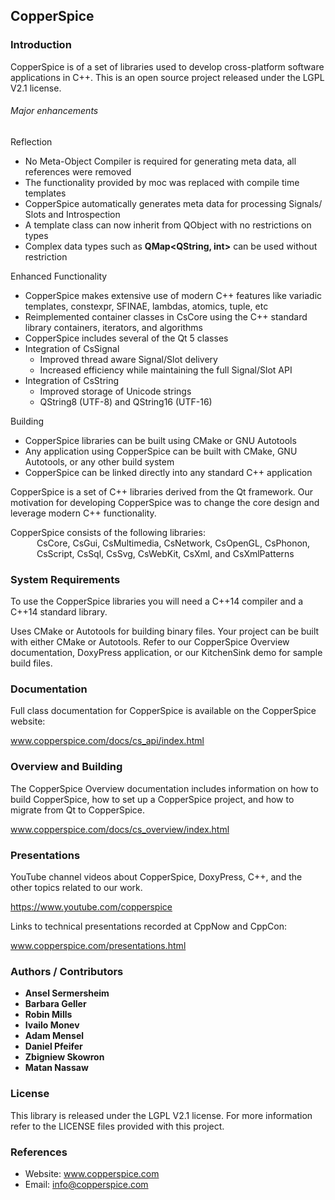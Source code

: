 ## CopperSpice

### Introduction
CopperSpice is of a set of libraries used to develop cross-platform software applications in C++. This is an open source project
released under the LGPL V2.1 license.

###### Major enhancements

Reflection
 * No Meta-Object Compiler is required for generating meta data, all references were removed
 * The functionality provided by moc was replaced with compile time templates
 * CopperSpice automatically generates meta data for processing Signals/ Slots and Introspection
 * A template class can now inherit from QObject with no restrictions on types
 * Complex data types such as **QMap&lt;QString, int&gt;** can be used without restriction

Enhanced Functionality
 * CopperSpice makes extensive use of modern C++ features like variadic templates, constexpr, SFINAE, lambdas, atomics,
   tuple, etc
 * Reimplemented container classes in CsCore using the C++ standard library containers, iterators, and algorithms
 * CopperSpice includes several of the Qt 5 classes
 * Integration of CsSignal
   * Improved thread aware Signal/Slot delivery
   * Increased efficiency while maintaining the full Signal/Slot API
 * Integration of CsString
   * Improved storage of Unicode strings
   * QString8 (UTF-8) and QString16 (UTF-16)

Building
 * CopperSpice libraries can be built using CMake or GNU Autotools
 * Any application using CopperSpice can be built with CMake, GNU Autotools, or any other build system
 * CopperSpice can be linked directly into any standard C++ application


CopperSpice is a set of C++ libraries derived from the Qt framework. Our motivation for developing CopperSpice was to
change the core design and leverage modern C++ functionality.

CopperSpice consists of the following libraries:

<div style="margin-top:-1em;margin-left:3em">
      CsCore, CsGui, CsMultimedia, CsNetwork, CsOpenGL, CsPhonon,
      CsScript, CsSql, CsSvg, CsWebKit, CsXml, and CsXmlPatterns
</div>



### System Requirements

To use the CopperSpice libraries you will need a C++14 compiler and a C++14 standard library.

Uses CMake or Autotools for building binary files. Your project can be built with either CMake
or Autotools. Refer to our CopperSpice Overview documentation, DoxyPress application, or our
KitchenSink demo for sample build files.


### Documentation

Full class documentation for CopperSpice is available on the CopperSpice website:

www.copperspice.com/docs/cs_api/index.html


### Overview and Building

The CopperSpice Overview documentation includes information on how to build CopperSpice,
how to set up a CopperSpice project, and how to migrate from Qt to CopperSpice.

www.copperspice.com/docs/cs_overview/index.html


### Presentations

YouTube channel videos about CopperSpice, DoxyPress, C++, and the other topics related to our work.

https://www.youtube.com/copperspice


Links to technical presentations recorded at CppNow and CppCon:

www.copperspice.com/presentations.html


### Authors / Contributors

* **Ansel Sermersheim**
* **Barbara Geller**
* **Robin Mills**
* **Ivailo Monev**
* **Adam Mensel**
* **Daniel Pfeifer**
* **Zbigniew Skowron**
* **Matan Nassaw**


### License

This library is released under the LGPL V2.1 license. For more information refer to the LICENSE files provided with
this project.


### References

* Website: www.copperspice.com
* Email:   info@copperspice.com
